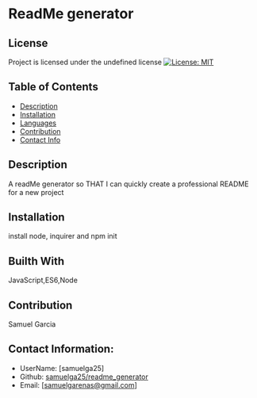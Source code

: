 # ReadMe generator

  ## License
  Project is licensed under the undefined license
  [![License: MIT](https://img.shields.io/badge/License-MIT-yellow.svg)](https://opensource.org/licenses/MIT)

  ## Table of Contents
  - [Description](#description)
  - [Installation](#installation)
  - [Languages](#languages)
  - [Contribution](#contribution)
  - [Contact Info](#contact-info)

  ## Description
  A readMe generator so THAT I can quickly create a professional README for a new project
  ## Installation
  install node, inquirer and npm init
  ## Builth With
  JavaScript,ES6,Node
  ## Contribution 
  Samuel Garcia

  ## Contact Information:
  - UserName: [samuelga25]
  - Github: [samuelga25/readme_generator](https://github.com/samuelga25/readme_generator)
  - Email: [samuelgarenas@gmail.com]


